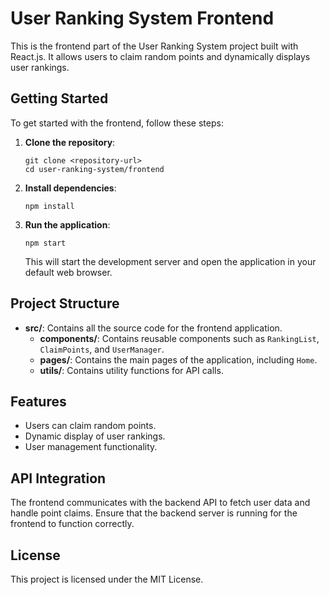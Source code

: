 # User Ranking System Frontend

This is the frontend part of the User Ranking System project built with React.js. It allows users to claim random points and dynamically displays user rankings.

## Getting Started

To get started with the frontend, follow these steps:

1. **Clone the repository**:
   ```
   git clone <repository-url>
   cd user-ranking-system/frontend
   ```

2. **Install dependencies**:
   ```
   npm install
   ```

3. **Run the application**:
   ```
   npm start
   ```

   This will start the development server and open the application in your default web browser.

## Project Structure

- **src/**: Contains all the source code for the frontend application.
  - **components/**: Contains reusable components such as `RankingList`, `ClaimPoints`, and `UserManager`.
  - **pages/**: Contains the main pages of the application, including `Home`.
  - **utils/**: Contains utility functions for API calls.

## Features

- Users can claim random points.
- Dynamic display of user rankings.
- User management functionality.

## API Integration

The frontend communicates with the backend API to fetch user data and handle point claims. Ensure that the backend server is running for the frontend to function correctly.

## License

This project is licensed under the MIT License.